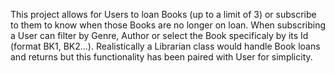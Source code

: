 This project allows for Users to loan Books (up to a limit of 3) or subscribe to them to know when those Books are no longer on loan. When subscribing a User can filter by Genre, Author or select the Book specificaly 
by its Id (format BK1, BK2...). Realistically a Librarian class would handle Book loans and returns but this functionality has been paired with User for simplicity.
